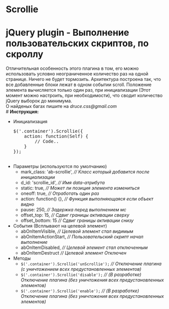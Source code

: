 # Scrollie
<h1>jQuery plugin - Выполнение пользовательских скриптов, по скроллу</h1>
<span>Отличительная особенность этого плагина в том, его можно использовать условно неограниченное количество раз на одной странице. Ничего не будет тормозить. Архитектура построена так, что все добавленные блоки лежат в одном событии scroll. Положение элемента вычисляется только один раз, при инициализации (Этот момент можно настроить, при необходимости), что сводит количество jQuery выборок до минимума.</span>
<div>О найденых багах пишите на <i>druce.css@gmail.com</i></div>
#
<b>Инструкция:</b> <br>
<ul>
  <li>
    Инициализация
    <pre>
$('.container').Scrollie({
    action: function(Self) {
        // Code..
    }
});
    </pre>
  </li>
  <li>
    Параметры (используются по умолчанию)<br>
    <ul>
      <li>mark_class: 'ab-scrollie', <i>// Класс который добавится после инициализации</i> <br></li>
      <li>d_id: 'scrollie_id', <i>// Имя data-атрибута</i> <br></li>
      <li>static: true, <i>// Может ли позиция элемента измениться</i> <br></li>
      <li>oneoff: true, <i>// Отработать один раз</i> <br></li>
      <li>action: function() {}, <i>// Функция выполняющаяся если объект видно</i> <br></li>
      <li>pause: 250, <i>// Задержка перед выполнением мс</i> <br></li>
      <li>offset_top: 15, <i>// Сдвиг границы активации сверху</i> <br></li>
      <li>offset_bottom: 15 <i>// Сдвиг границы активации снизу</i> <br></li>
    </ul>
  </li>
  <li>
    Cобытия (Всплывают на целевой элемент)
    <ul>
      <li>abOnItemVisible, <i>// Целевой элемент стал видимым</i> <br></li>
      <li>abOnItemActionStart, <i>// Пользовательский скрипт начал выполнение</i> <br></li>
      <li>abOnItemDisabled, <i>// Целевой элемент стал отключенным</i> <br></li>
      <li>abOnItemDestruct <i>// Целевой элемент Отключен</i> <br></li>
    </ul>
  </li>
  <li>
    Методы
    <ul>
      <li>
        <code>$('.container').Scrollie('unScrollie');</code> 
        <i>// Отключение плагина (с уничтожением всех предустановленных элементов)</i> <br>
      </li>
      <li>
        <code>$('.container').Scrollie('disable');</code> 
        <i>// (В разработке) Отключение плагина (без уничтожения всех предустановленных элементов)</i> <br>
      </li>
      <li>
        <code>$('.container').Scrollie('enable');</code> 
        <i>// (В разработке) Отключение плагина (без уничтожения всех предустановленных элементов)</i> <br>
      </li>
    </ul>
  </li>
</ul>
